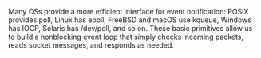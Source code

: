 Many OSs provide a more efficient interface for event notification: POSIX provides poll, Linux has epoll, FreeBSD and macOS use kqueue, Windows has IOCP, 
Solaris has /dev/poll, and so on. These basic primitives allow us to build a nonblocking event loop that simply checks incoming packets, 
reads socket messages, and responds as needed.
